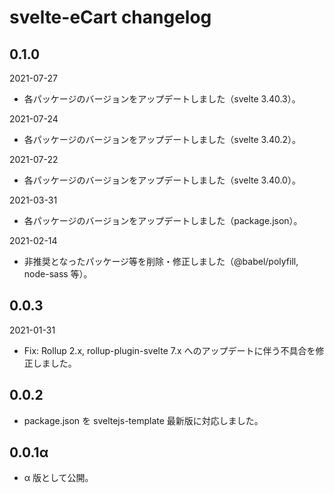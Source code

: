 # svelte-eCart changelog

## 0.1.0

2021-07-27  
- 各パッケージのバージョンをアップデートしました（svelte 3.40.3）。

2021-07-24  
- 各パッケージのバージョンをアップデートしました（svelte 3.40.2）。

2021-07-22  
- 各パッケージのバージョンをアップデートしました（svelte 3.40.0）。

2021-03-31  
- 各パッケージのバージョンをアップデートしました（package.json）。

2021-02-14  
- 非推奨となったパッケージ等を削除・修正しました（@babel/polyfill, node-sass 等）。

## 0.0.3
2021-01-31  
- Fix: Rollup 2.x, rollup-plugin-svelte 7.x へのアップデートに伴う不具合を修正しました。

## 0.0.2

- package.json を sveltejs-template 最新版に対応しました。

## 0.0.1α

- α 版として公開。

